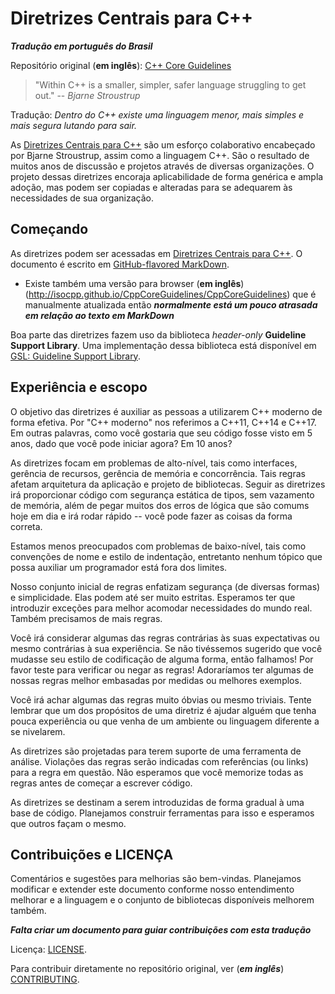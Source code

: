 # Diretrizes Centrais para C++

***Tradução em português do Brasil***

Repositório original (**em inglês**): [C++ Core Guidelines](http://isocpp.github.io/CppCoreGuidelines/CppCoreGuidelines)

>"Within C++ is a smaller, simpler, safer language struggling to get out."
>-- <cite>Bjarne Stroustrup</cite>

Tradução: *Dentro do C++ existe uma linguagem menor, mais simples e mais segura lutando para sair.*

As [Diretrizes Centrais para C++](CppCoreGuidelines_pt_BR.md) são um esforço colaborativo encabeçado por Bjarne Stroustrup, assim como a linguagem C++. São o resultado de muitos anos de discussão e projetos através de diversas organizações. O projeto dessas diretrizes encoraja aplicabilidade de forma genérica e ampla adoção, mas podem ser copiadas e alteradas para se adequarem às necessidades de sua organização.

## Começando

As diretrizes podem ser acessadas em [Diretrizes Centrais para C++](CppCoreGuidelines_pt_BR.md).
O documento é escrito em [GitHub-flavored MarkDown](https://github.github.com/gfm/).

- Existe também uma versão para browser (**em inglês**) (http://isocpp.github.io/CppCoreGuidelines/CppCoreGuidelines) que é manualmente atualizada então ***normalmente está um pouco atrasada em relação ao texto em MarkDown***

Boa parte das diretrizes fazem uso da biblioteca *header-only* **Guideline Support Library**. Uma implementação dessa biblioteca está disponível em [GSL: Guideline Support Library](https://github.com/Microsoft/GSL).

## Experiência e escopo

O objetivo das diretrizes é auxiliar as pessoas a utilizarem C++ moderno de forma efetiva. Por "C++ moderno" nos referimos a C++11, C++14 e C++17. Em outras palavras, como você gostaria que seu código fosse visto em 5 anos, dado que você pode iniciar agora? Em 10 anos?

As diretrizes focam em problemas de alto-nível, tais como interfaces, gerência de recursos, gerência de memória e concorrência. Tais regras afetam arquitetura da aplicação e projeto de bibliotecas. Seguir as diretrizes irá proporcionar código com segurança estática de tipos, sem vazamento de memória, além de pegar muitos dos erros de lógica que são comums hoje em dia e irá rodar rápido -- você pode fazer as coisas da forma correta.

Estamos menos preocupados com problemas de baixo-nível, tais como convenções de nome e estilo de indentação, entretanto nenhum tópico que possa auxiliar um programador está fora dos limites.

Nosso conjunto inicial de regras enfatizam segurança (de diversas formas) e simplicidade. Elas podem até ser muito estritas. Esperamos ter que introduzir exceções para melhor acomodar necessidades do mundo real. Também precisamos de mais regras.

Você irá considerar algumas das regras contrárias às suas expectativas ou mesmo contrárias à sua experiência. Se não tivéssemos sugerido que você mudasse seu estilo de codificação de alguma forma, então falhamos! Por favor teste para verificar ou negar as regras! Adoraríamos ter algumas de nossas regras melhor embasadas por medidas ou melhores exemplos.

Você irá achar algumas das regras muito óbvias ou mesmo triviais. Tente lembrar que um dos propósitos de uma diretriz é ajudar alguém que tenha pouca experiência ou que venha de um ambiente ou linguagem diferente a se nivelarem.

As diretrizes são projetadas para terem suporte de uma ferramenta de análise. Violações das regras serão indicadas com referências (ou links) para a regra em questão.
Não esperamos que você memorize todas as regras antes de começar a escrever código.

As diretrizes se destinam a serem introduzidas de forma gradual à uma base de código. Planejamos construir ferramentas para isso e esperamos que outros façam o mesmo.

## Contribuições e LICENÇA

Comentários e sugestões para melhorias são bem-vindas. Planejamos modificar e extender este documento conforme nosso entendimento melhorar e a linguagem e o conjunto de bibliotecas disponíveis melhorem também.

***Falta criar um documento para guiar contribuições com esta tradução***

Licença: [LICENSE](./LICENSE).

Para contribuir diretamente no repositório original, ver (***em inglês***) [CONTRIBUTING](https://github.com/isocpp/CppCoreGuidelines/blob/master/CONTRIBUTING.md).
